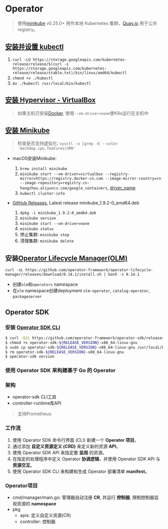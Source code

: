 # Operator

> 使用[minikube](https://github.com/kubernetes/minikube) v0.25.0+ 用作本地 Kubernetes 集群，[Quay.io](https://quay.io/) 用于公共 registry。

## [安装并设置 kubectl](https://kubernetes.io/zh/docs/tasks/tools/install-kubectl/)

1. `curl -LO https://storage.googleapis.com/kubernetes-release/release/$(curl -s https://storage.googleapis.com/kubernetes-release/release/stable.txt)/bin/linux/amd64/kubectl`
1. `chmod +x ./kubectl`
1. `mv ./kubectl /usr/local/bin/kubectl`

## [安装 Hypervisor - VirtualBox](https://www.virtualbox.org/wiki/Downloads)

> 如果主机已安装[Docker](https://www.docker.com/products/docker-desktop), 使用`--vm-driver=none`使K8s运行在主机中

## [安装 Minikube](https://kubernetes.io/zh/docs/tasks/tools/install-minikube/)

> 检查是否支持虚拟化: `sysctl -a |grep -E --color 'machdep.cpu.features|VMX'`

- macOS安装Minikube:
    1. `brew install minikube`
    1. `minikube start --vm-driver=virtualbox --registry-mirror=https://registry.docker-cn.com --image-mirror-country=cn --image-repository=registry.cn-hangzhou.aliyuncs.com/google_containers`, [driver_name](https://kubernetes.io/docs/setup/learning-environment/minikube/#specifying-the-vm-driver)
    1. `kubectl cluster-info`

- [GitHub Releases](https://github.com/kubernetes/minikube/releases), Latest release minikube_1.9.2-0_amd64.deb
    1. `dpkg -i minikube_1.9.2-0_amd64.deb`
    1. `minikube version`
    1. `minikube start --vm-driver=none`
    1. `minikube status`
    1. 停止集群: `minikube stop`
    1. 清理集群: `minikube delete`

## 安装[Operator Lifecycle Manager(OLM)](https://github.com/operator-framework/operator-lifecycle-manager/blob/master/doc/install/install.md)

`curl -sL https://github.com/operator-framework/operator-lifecycle-manager/releases/download/0.14.1/install.sh | bash -s 0.14.1`

- 创建`olm`和`operators` namespace
- 在`olm` namespace创建deployment `olm-operator`, `catalog-operator`, `packageserver`

## Operator SDK

### 安装 [Operator SDK CLI](https://github.com/operator-framework/operator-sdk/releases/download/v0.17.0/operator-sdk-v0.17.0-x86_64-linux-gnu)

```bash
$ curl -OJL https://github.com/operator-framework/operator-sdk/releases/download/v0.17.0/operator-sdk-v0.17.0-x86_64-apple-darwin
$ chmod +x operator-sdk-${RELEASE_VERSION}-x86_64-linux-gnu
$ sudo cp operator-sdk-${RELEASE_VERSION}-x86_64-linux-gnu /usr/local/bin/operator-sdk
$ rm operator-sdk-${RELEASE_VERSION}-x86_64-linux-gnu
$ operator-sdk version
```

### 使用 Operator SDK 来构建基于 Go 的 Operator


### 架构

- operator-sdk CLI工具
- controller-runtime库API

> 支持Prometheus

### 工作流

1. 使用 Operator SDK 命令行界面 (CLI) 新建一个 **Operator 项目**。
1. 通过添加 **自定义资源定义 (CRD)** 来定义新的资源 **API**。
1. 使用 Operator SDK API 来指定要 **监视** 的资源。
1. 在指定的处理程序中定义 Operator **协调逻辑**，并使用 Operator SDK API 与 **资源交互**。
1. 使用 Operator SDK CLI 来构建和生成 Operator 部署清单 **manifest**。

### Operator项目

- cmd/manager/main.go: 管理器自动注册 **CR**, 并运行 **控制器**, 限制控制器监视资源的 **namespace**
- pkg
    - apis: 定义自定义资源(CR)
    - controller: 控制器
